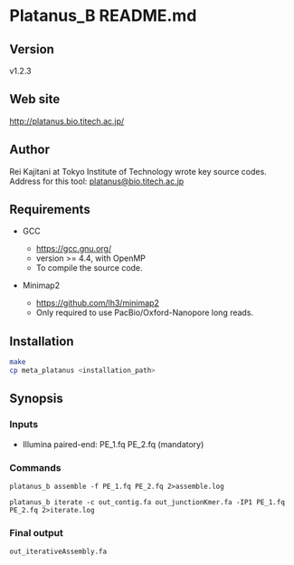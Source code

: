 # Platanus_B README.md


## Version
v1.2.3

## Web site
<http://platanus.bio.titech.ac.jp/>

## Author
Rei Kajitani at Tokyo Institute of Technology wrote key source codes.  
Address for this tool: <platanus@bio.titech.ac.jp>


## Requirements
* GCC 
    - <https://gcc.gnu.org/>
    - version >= 4.4, with OpenMP
    - To compile the source code.

* Minimap2
    - <https://github.com/lh3/minimap2>
    - Only required to use PacBio/Oxford-Nanopore long reads.
   
   
## Installation
```sh
make
cp meta_platanus <installation_path>
```


## Synopsis
### Inputs
* Illumina paired-end: PE_1.fq PE_2.fq (mandatory)

### Commands
```
platanus_b assemble -f PE_1.fq PE_2.fq 2>assemble.log

platanus_b iterate -c out_contig.fa out_junctionKmer.fa -IP1 PE_1.fq PE_2.fq 2>iterate.log
```

### Final output
    out_iterativeAssembly.fa
